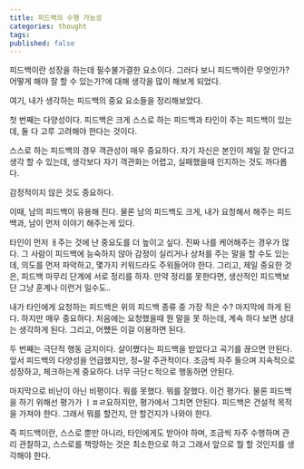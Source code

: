```yaml
---
title: 피드백의 수행 가능성
categories: thought
tags: 
published: false
---
```


피드백이란 성장을 하는데 필수불가결한 요소이다.
그러다 보니 피드백이란 무엇인가? 어떻게 해야 잘 할 수 있는가?에 대해 생각을 많이 해보게 되었다.

여기, 내가 생각하는 피드백의 중요 요소들을 정리해보았다.

첫 번째는 다양성이다.
피드백은 크게 스스로 하는 피드백과 타인이 주는 피드백이 있는데, 둘 다 고루 고려해야 한다는 것이다.

스스로 하는 피드백의 경우 객관성이 매우 중요하다. 자기 자신은 본인이 제일 잘 안다고 생각 할 수 있는데, 생각보다 자기 객관화는 어렵고, 실패했을때 인지하는 것도 까다롭다.

감정적이지 않은 것도 중요하다.

이때, 남의 피드백이 유용해 진다. 물론 남의 피드백도 크게, 내가 요청해서 해주는 피드백과, 남이 먼저 이야기 해주는게 있다.

타인이 먼저 ㅐ주는 것에 난 중요도를 더 높이고 싶다. 진짜 나를 케어해주는 경우가 많다. 그 사람이 피드백에 능숙하지 않아 감정이 실리거나 상처를 주는 말을 할 수도 있는데, 의도를 먼저 파악하고, 몇가지 키워드라도 주워들어야 한다. 그리고, 제일 중요한 것은, 피드백 마무리 단계에 서로 정리를 하자. 만약 정리를 못한다면, 생산적인 피드백보단 그냥 훈계나 이런거 일수도..

내가 타인에게 요청하는 피드백은 위의 피드백 종류 중 가장 적은 수? 마지막에 하게 된다. 하지만 매우 중요하다. 처음에는 요청했을때 뭔 말을 못 하는데, 계속 하다 보면 상대는 생각하게 된다. 그리고, 어쩄든 이걸 이용하면 된다.

두 번째는 극단적 행동 금지이다.
살이쪘다는 피드백을 받았다고 곡기를 끊으면 안된다. 앞서 피드백의 다양성을 언급했지만, 정~말 주관적이다. 조금씩 자주 들으며 지속적으로 성장하고, 체크하는게 중요하다. 너무 극단ㄷ적으로 행동하면 안된다.

마지막으로 비난이 아닌 비평이다.
뭐를 못했다. 뭐를 잘했다. 이건 평가다. 물론 피드백을 하기 위해선 평가가 ㅣㅍㄹ요하지만, 평가에서 그치면 안된다. 피드백은 건설적 목적을 가져야 한다. 그래서 뭐를 할건지, 안 할건지가 나와야 한다.


즉 피드백이란, 스스로 뿐만 아니라, 타인에게도 받아야 하며, 조금씩 자주 수행하며 관리 관찰하고, 스스로를 책망하는 것은 최소한으로 하고 그래서 앞으로 뭘 할 것인지를 생각해야 한다.

